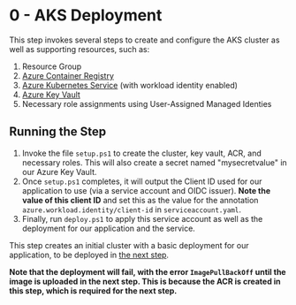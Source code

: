 # 0 - AKS Deployment

This step invokes several steps to create and configure the AKS cluster as well as supporting resources, such as:

1. Resource Group
2. [Azure Container Registry](https://learn.microsoft.com/en-us/azure/container-registry/container-registry-intro)
3. [Azure Kubernetes Service](https://learn.microsoft.com/en-us/azure/aks/what-is-aks) (with workload identity enabled)
4. [Azure Key Vault](https://learn.microsoft.com/en-us/azure/key-vault/general/overview)
5. Necessary role assignments using User-Assigned Managed Identies

## Running the Step

1. Invoke the file `setup.ps1` to create the cluster, key vault, ACR, and necessary roles. This will also create a secret named "mysecretvalue" in our Azure Key Vault.
2. Once `setup.ps1` completes, it will output the Client ID used for our application to use (via a service account and OIDC issuer). **Note the value of this client ID** and set this as the value for the annotation `azure.workload.identity/client-id` in `serviceaccount.yaml`.
3. Finally, run `deploy.ps1` to apply this service account as well as the deployment for our application and the service. 

This step creates an initial cluster with a basic deployment for our application, to be deployed in [the next step](../1-App/).

**Note that the deployment will fail, with the error `ImagePullBackOff` until the image is uploaded in the next step. This is because the ACR is created in this step, which is required for the next step.**